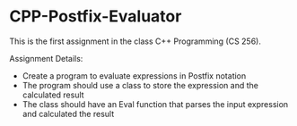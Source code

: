 # CPP-Postfix-Evaluator

This is the first assignment in the class C++ Programming (CS 256).

Assignment Details:
- Create a program to evaluate expressions in Postfix notation
- The program should use a class to store the expression and the calculated result
- The class should have an Eval function that parses the input expression and calculated the result
